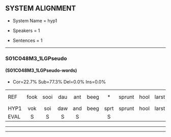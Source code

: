 
## SYSTEM ALIGNMENT

- System Name = hyp1

- Speakers = 1

- Sentences = 1

---

### S01C048M3_1LGPseudo

#### (S01C048M3_1LGPseudo-words)

- Cor=22.7%	Sub=77.3%	Del=0.0%	Ins=0.0%

|  |  |  |  |  |  |  |  |  |  |  |  |  |  |  |  |  |  |  |  |  |  |  |  |  |  |  |  |  |  |  |  |  |  |  |  |  |  |  |  |  |  |  |  |  |
|:--- |:---:|:---:|:---:|:---:|:---:|:---:|:---:|:---:|:---:|:---:|:---:|:---:|:---:|:---:|:---:|:---:|:---:|:---:|:---:|:---:|:---:|:---:|:---:|:---:|:---:|:---:|:---:|:---:|:---:|:---:|:---:|:---:|:---:|:---:|:---:|:---:|:---:|:---:|:---:|:---:|:---:|:---:|:---:|:---:|
| REF | fook | sooi | dau | ant | beeg | * | sprunt | hool | larst | vout | zwoei | fam | rachts | vaap | sprieuw | keng | swoers | doer | plirt | jien | blard | guul | hoekt | neeuw | noork | vid | zans | * | leum | haans | spaai | sjalt | heik | * | sank | roen | frijk | eem*(een) | * | schard | grek | dron | snaaf | stuid |
| HYP1 | vok | soi | daw | and | beeg | sprt | sprunt | hool | larst | valt | zoi | van | racht | vep | spril | ken | swoord | door | pleert | jm | blart | l | hoekt | neel | noordd | vit | zans | le | lum | hans | sbai | gelt | heik | san | sant | oen | frijk | één | schar | schart | grek | droom | snaaf | stuit |
| EVAL | S | S | S | S |  | S |  |  |  | S | S | S | S | S | S | S | S | S | S | S | S | S |  | S | S | S |  | S | S | S | S | S |  | S | S | S |  | S | S | S |  | S |  | S |
---

---
